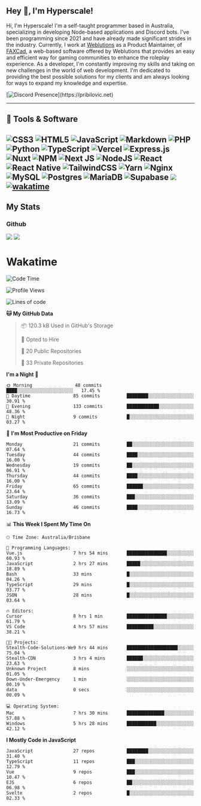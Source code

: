 ## Hey 👋, I'm Hyperscale!

Hi, I'm Hyperscale! I'm a self-taught programmer based in Australia, specializing in developing Node-based applications and Discord bots. I've been programming since 2021 and have already made significant strides in the industry. Currently, I work at [Weblutions](https://weblutions.com) as a Product Maintainer, of [FAXCad](https://weblutions.com/store/faxcad), a web-based software offered by Weblutions that provides an easy and efficient way for gaming communities to enhance the roleplay experience. As a developer, I'm constantly improving my skills and taking on new challenges in the world of web development. I'm dedicated to providing the best possible solutions for my clients and am always looking for ways to expand my knowledge and expertise.

[![Discord Presence](https://lanyard.cnrad.dev/api/906061699562475581?=idleMessage=:Just%Chillin%With%My%Kangaroo!)](https://pribilovic.net)

<p align="center">
<a href="https://github.com/Hyperscale1">
</a>
</p>

---
## 🔧 Tools & Software

![CSS3](https://img.shields.io/badge/css3-%231572B6.svg?style=for-the-badge&logo=css3&logoColor=white) ![HTML5](https://img.shields.io/badge/html5-%23E34F26.svg?style=for-the-badge&logo=html5&logoColor=white) ![JavaScript](https://img.shields.io/badge/javascript-%23323330.svg?style=for-the-badge&logo=javascript&logoColor=%23F7DF1E)  ![Markdown](https://img.shields.io/badge/markdown-%23000000.svg?style=for-the-badge&logo=markdown&logoColor=white) ![PHP](https://img.shields.io/badge/php-%23777BB4.svg?style=for-the-badge&logo=php&logoColor=white) ![Python](https://img.shields.io/badge/python-3670A0?style=for-the-badge&logo=python&logoColor=ffdd54) ![TypeScript](https://img.shields.io/badge/typescript-%23007ACC.svg?style=for-the-badge&logo=typescript&logoColor=white) ![Vercel](https://img.shields.io/badge/vercel-%23000000.svg?style=for-the-badge&logo=vercel&logoColor=white) ![Express.js](https://img.shields.io/badge/express.js-%23404d59.svg?style=for-the-badge&logo=express&logoColor=%2361DAFB) ![Nuxt](https://img.shields.io/badge/Nuxt-%23404d59.svg?style=for-the-badge&logo=nuxtdotjs&logoColor=%02dc82)  ![NPM](https://img.shields.io/badge/NPM-%23000000.svg?style=for-the-badge&logo=npm&logoColor=white) ![Next JS](https://img.shields.io/badge/Next-black?style=for-the-badge&logo=next.js&logoColor=white) ![NodeJS](https://img.shields.io/badge/node.js-6DA55F?style=for-the-badge&logo=node.js&logoColor=white) ![React](https://img.shields.io/badge/react-%2320232a.svg?style=for-the-badge&logo=react&logoColor=%2361DAFB) ![React Native](https://img.shields.io/badge/react_native-%2320232a.svg?style=for-the-badge&logo=react&logoColor=%2361DAFB) ![TailwindCSS](https://img.shields.io/badge/tailwindcss-%2338B2AC.svg?style=for-the-badge&logo=tailwind-css&logoColor=white) ![Yarn](https://img.shields.io/badge/yarn-%232C8EBB.svg?style=for-the-badge&logo=yarn&logoColor=white) ![Nginx](https://img.shields.io/badge/nginx-%23009639.svg?style=for-the-badge&logo=nginx&logoColor=white) ![MySQL](https://img.shields.io/badge/mysql-%2300f.svg?style=for-the-badge&logo=mysql&logoColor=white) ![Postgres](https://img.shields.io/badge/postgres-%23316192.svg?style=for-the-badge&logo=postgresql&logoColor=white) ![MariaDB](https://img.shields.io/badge/mariadb-%23316192.svg?style=for-the-badge&logo=mariadb&logoColor=white) ![Supabase](https://img.shields.io/badge/Supabase-3ECF8E?style=for-the-badge&logo=supabase&logoColor=white) ![](https://img.shields.io/badge/Ubuntu-E95420?style=for-the-badge&logo=ubuntu&logoColor=white) [![wakatime](https://wakatime.com/badge/user/6e098b16-30e8-493e-bf77-598fafbb912d.svg?style=for-the-badge)](https://wakatime.com/@6e098b16-30e8-493e-bf77-598fafbb912d) 
---
## My Stats

### Github
![](https://github-readme-stats.vercel.app/api?username=Hyperscale1&theme=blue-green)
![](https://github-readme-stats.vercel.app/api/top-langs/?username=Hyperscale1&theme=blue-green)

# Wakatime
<!--START_SECTION:waka-->
![Code Time](http://img.shields.io/badge/Code%20Time-880%20hrs%2032%20mins-blue)

![Profile Views](http://img.shields.io/badge/Profile%20Views-0-blue)

![Lines of code](https://img.shields.io/badge/From%20Hello%20World%20I%27ve%20Written-543.3%20thousand%20lines%20of%20code-blue)

**🐱 My GitHub Data** 

> 📦 120.3 kB Used in GitHub's Storage 
 > 
> 💼 Opted to Hire
 > 
> 📜 20 Public Repositories 
 > 
> 🔑 33 Private Repositories 
 > 
**I'm a Night 🦉** 

```text
🌞 Morning                48 commits          ████░░░░░░░░░░░░░░░░░░░░░   17.45 % 
🌆 Daytime                85 commits          ████████░░░░░░░░░░░░░░░░░   30.91 % 
🌃 Evening                133 commits         ████████████░░░░░░░░░░░░░   48.36 % 
🌙 Night                  9 commits           █░░░░░░░░░░░░░░░░░░░░░░░░   03.27 % 
```
📅 **I'm Most Productive on Friday** 

```text
Monday                   21 commits          ██░░░░░░░░░░░░░░░░░░░░░░░   07.64 % 
Tuesday                  44 commits          ████░░░░░░░░░░░░░░░░░░░░░   16.00 % 
Wednesday                19 commits          ██░░░░░░░░░░░░░░░░░░░░░░░   06.91 % 
Thursday                 44 commits          ████░░░░░░░░░░░░░░░░░░░░░   16.00 % 
Friday                   65 commits          ██████░░░░░░░░░░░░░░░░░░░   23.64 % 
Saturday                 36 commits          ███░░░░░░░░░░░░░░░░░░░░░░   13.09 % 
Sunday                   46 commits          ████░░░░░░░░░░░░░░░░░░░░░   16.73 % 
```


📊 **This Week I Spent My Time On** 

```text
🕑︎ Time Zone: Australia/Brisbane

💬 Programming Languages: 
Vue.js                   7 hrs 54 mins       ███████████████░░░░░░░░░░   60.93 % 
JavaScript               2 hrs 27 mins       █████░░░░░░░░░░░░░░░░░░░░   18.89 % 
Bash                     33 mins             █░░░░░░░░░░░░░░░░░░░░░░░░   04.26 % 
TypeScript               29 mins             █░░░░░░░░░░░░░░░░░░░░░░░░   03.77 % 
JSON                     28 mins             █░░░░░░░░░░░░░░░░░░░░░░░░   03.64 % 

🔥 Editors: 
Cursor                   8 hrs 1 min         ███████████████░░░░░░░░░░   61.79 % 
VS Code                  4 hrs 57 mins       ██████████░░░░░░░░░░░░░░░   38.21 % 

🐱‍💻 Projects: 
Stealth-Code-Solutions-We9 hrs 44 mins       ███████████████████░░░░░░   75.04 % 
Stealth-CDN              3 hrs 4 mins        ██████░░░░░░░░░░░░░░░░░░░   23.63 % 
Unknown Project          8 mins              ░░░░░░░░░░░░░░░░░░░░░░░░░   01.05 % 
Down-Under-Emergency     1 min               ░░░░░░░░░░░░░░░░░░░░░░░░░   00.19 % 
data                     0 secs              ░░░░░░░░░░░░░░░░░░░░░░░░░   00.09 % 

💻 Operating System: 
Mac                      7 hrs 30 mins       ██████████████░░░░░░░░░░░   57.88 % 
Windows                  5 hrs 28 mins       ███████████░░░░░░░░░░░░░░   42.12 % 
```

**I Mostly Code in JavaScript** 

```text
JavaScript               27 repos            ████████░░░░░░░░░░░░░░░░░   31.40 % 
TypeScript               11 repos            ███░░░░░░░░░░░░░░░░░░░░░░   12.79 % 
Vue                      9 repos             ███░░░░░░░░░░░░░░░░░░░░░░   10.47 % 
EJS                      6 repos             ██░░░░░░░░░░░░░░░░░░░░░░░   06.98 % 
Svelte                   2 repos             █░░░░░░░░░░░░░░░░░░░░░░░░   02.33 % 
```




<!--END_SECTION:waka-->
